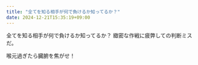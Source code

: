 ```yaml
---
title: "全てを知る相手が何で負けるか知ってるか？"
date: 2024-12-21T15:35:19+09:00
---
```

全てを知る相手が何で負けるか知ってるか？
緻密な作戦に疲弊しての判断ミスだ。

喉元過ぎたら臓腑を焦がせ！
